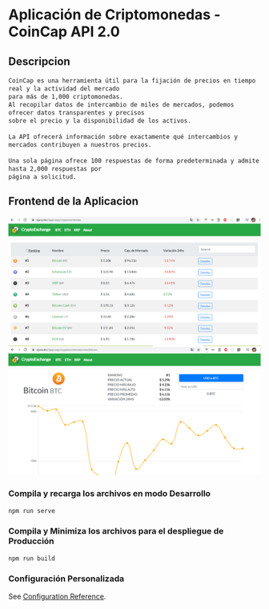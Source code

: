 # Aplicación de Criptomonedas - CoinCap API 2.0

## Descripcion

```
CoinCap es una herramienta útil para la fijación de precios en tiempo real y la actividad del mercado
para más de 1,000 criptomonedas.
Al recopilar datos de intercambio de miles de mercados, podemos ofrecer datos transparentes y precisos
sobre el precio y la disponibilidad de los activos.

La API ofrecerá información sobre exactamente qué intercambios y mercados contribuyen a nuestros precios.

Una sola página ofrece 100 respuestas de forma predeterminada y admite hasta 2,000 respuestas por
página a solicitud.
```

## Frontend de la Aplicacion

![Alt text](src/assets/static/Screenshot_1.png)
![Alt text](src/assets/static/Screenshot_2.png)

### Compila y recarga los archivos en modo Desarrollo

```
npm run serve
```

### Compila y Minimiza los archivos para el despliegue de Producción

```
npm run build
```

### Configuración Personalizada

See [Configuration Reference](https://cli.vuejs.org/config/).
